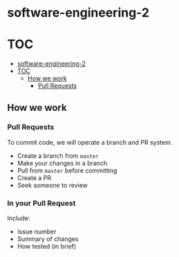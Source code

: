 # software-engineering-2

# TOC

  - [software-engineering-2](#software-engineering-2)
  - [TOC](#toc)
    - [How we work](#how-we-work)
      - [Pull Requests](#pull-requests)

## How we work

### Pull Requests

To commit code, we will operate a branch and PR system. 

 - Create a branch from `master`
 - Make your changes in a branch
 - Pull from `master` before committing
 - Create a PR
 - Seek someone to review

### In your Pull Request

Include:
 - Issue number
 - Summary of changes
 - How tested (in brief)